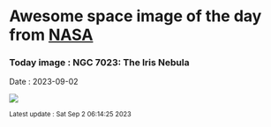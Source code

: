 
# Awesome space image of the day from [NASA](https://api.nasa.gov/)

### Today image : NGC 7023: The Iris Nebula
Date : 2023-09-02

![](https://apod.nasa.gov/apod/image/2309/268_lorand_fenyes_iris_ngc7023_1024.jpg)

<small>Latest update : Sat Sep  2 06:14:25 2023</small>
        